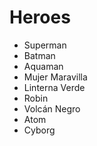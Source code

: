 # Heroes

* Superman
* Batman
* Aquaman
* Mujer Maravilla
* Linterna Verde
* Robin
* Volcán Negro
* Atom
* Cyborg
